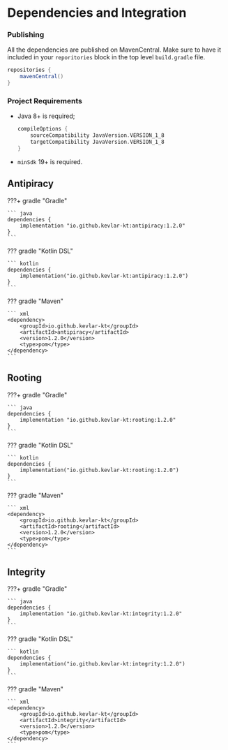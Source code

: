 # Dependencies and Integration

### Publishing

All the dependencies are published on MavenCentral. Make sure to have it included in your `reporitories` block in the top level `build.gradle` file.

```groovy
repositories {
    mavenCentral()
}
```

### Project Requirements

- Java 8+ is required;
	```groovy
	compileOptions {
	    sourceCompatibility JavaVersion.VERSION_1_8
	    targetCompatibility JavaVersion.VERSION_1_8
	}
	```
- `minSdk` 19+ is required.

## Antipiracy
???+ gradle "Gradle"

	``` java
	dependencies {
    	implementation "io.github.kevlar-kt:antipiracy:1.2.0"
	}
	```

??? gradle "Kotlin DSL"

	``` kotlin
	dependencies {
	    implementation("io.github.kevlar-kt:antipiracy:1.2.0")
	}
	```

??? gradle "Maven"

	``` xml
	<dependency>
	    <groupId>io.github.kevlar-kt</groupId>
	    <artifactId>antipiracy</artifactId>
	    <version>1.2.0</version>
	    <type>pom</type>
	</dependency>
	```


## Rooting
???+ gradle "Gradle"

	``` java
	dependencies {
    	implementation "io.github.kevlar-kt:rooting:1.2.0"
	}
	```

??? gradle "Kotlin DSL"

	``` kotlin
	dependencies {
	    implementation("io.github.kevlar-kt:rooting:1.2.0")
	}
	```

??? gradle "Maven"

	``` xml
	<dependency>
	    <groupId>io.github.kevlar-kt</groupId>
	    <artifactId>rooting</artifactId>
	    <version>1.2.0</version>
	    <type>pom</type>
	</dependency>
	```


## Integrity

???+ gradle "Gradle"

	``` java
	dependencies {
    	implementation "io.github.kevlar-kt:integrity:1.2.0"
	}
	```

??? gradle "Kotlin DSL"

	``` kotlin
	dependencies {
	    implementation("io.github.kevlar-kt:integrity:1.2.0")
	}
	```

??? gradle "Maven"

	``` xml
	<dependency>
	    <groupId>io.github.kevlar-kt</groupId>
	    <artifactId>integrity</artifactId>
	    <version>1.2.0</version>
	    <type>pom</type>
	</dependency>
	```

